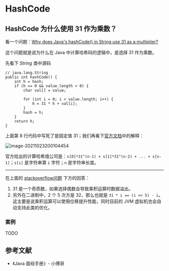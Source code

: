# HashCode

## HashCode 为什么使用 31 作为乘数？

看一个问题：[Why does Java's hashCode() in String use 31 as a multiplier?](https://stackoverflow.com/questions/299304/)

这个问题就是说为什么在 Java 中计算哈希码的逻辑中，是选择 31 作为乘数。

先看下 *String* 类中源码

```java{8}
// java.lang.String
public int hashCode() {
    int h = hash;
    if (h == 0 && value.length > 0) {
        char val[] = value;

        for (int i = 0; i < value.length; i++) {
            h = 31 * h + val[i];
        }
        hash = h;
    }
    return h;
}
```

上面第 8 行代码中写死了是固定值 31；我们再看下[官方文档](https://docs.oracle.com/javase/8/docs/api/index.html)中的解释：

![image-20211023200104454](//jsd.cdn.zzko.cn/gh/tiancixiong/atips@img-230529/images/java/container/image-20211023200104454.png)

官方给出的计算哈希值公司是：`s[0]*31^(n-1) + s[1]*31^(n-2) + ... + s[n-1]`；`s[i]` 是字符串第 `i` 字符；`n` 是字符串长度。

---

在上面的 [stackoverflow问题](https://stackoverflow.com/questions/299304/) 下方的回答：

1. 31 是一个奇质数，如果选择偶数会导致乘积运算时数据溢出。 
2. 另外在二进制中，2 个 5 次方是 32，那么也就是 `31 * i == (i << 5) - i`。这主要是说乘积运算可以使用位移提升性能，同时目前的 JVM 虚拟机也会自动支持此类的优化。



### 案例

TODO



## 参考文献

- 《Java 面经手册》- 小傅哥



